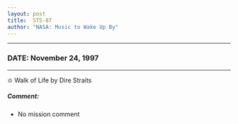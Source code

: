 ```yaml
---
layout: post
title:  STS-87
author: "NASA: Music to Wake Up By"
---
```


----
### DATE: November 24, 1997
----
✫ Walk of Life by Dire Straits

##### Comment:
* No mission comment
